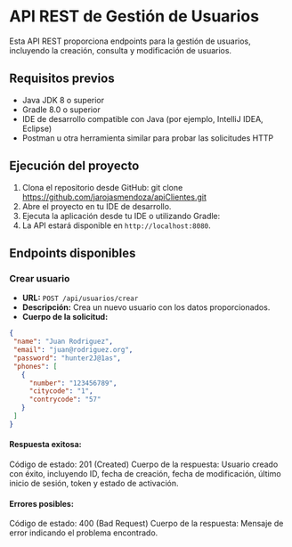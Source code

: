# API REST de Gestión de Usuarios

Esta API REST proporciona endpoints para la gestión de usuarios, incluyendo la creación, consulta y modificación de usuarios.

## Requisitos previos

- Java JDK 8 o superior
- Gradle 8.0 o superior
- IDE de desarrollo compatible con Java (por ejemplo, IntelliJ IDEA, Eclipse)
- Postman u otra herramienta similar para probar las solicitudes HTTP

## Ejecución del proyecto

1. Clona el repositorio desde GitHub: 
git clone https://github.com/jarojasmendoza/apiClientes.git
2. Abre el proyecto en tu IDE de desarrollo.
3. Ejecuta la aplicación desde tu IDE o utilizando Gradle:
4. La API estará disponible en `http://localhost:8080`.
## Endpoints disponibles

### Crear usuario

- **URL:** `POST /api/usuarios/crear`
- **Descripción:** Crea un nuevo usuario con los datos proporcionados.
- **Cuerpo de la solicitud:**
```json
{
 "name": "Juan Rodriguez",
 "email": "juan@rodriguez.org",
 "password": "hunter2J@1as",
 "phones": [
   {
     "number": "123456789",
     "citycode": "1",
     "contrycode": "57"
   }
 ]
}
```

#### Respuesta exitosa:

Código de estado: 201 (Created)
Cuerpo de la respuesta: Usuario creado con éxito, incluyendo ID, fecha de creación, fecha de modificación, último inicio de sesión, token y estado de activación.
#### Errores posibles:

Código de estado: 400 (Bad Request)
Cuerpo de la respuesta: Mensaje de error indicando el problema encontrado.